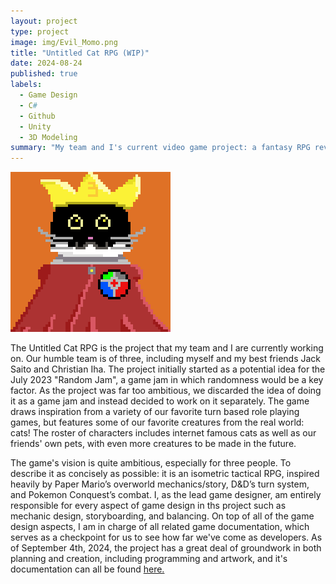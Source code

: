 ```yaml
---
layout: project
type: project
image: img/Evil_Momo.png
title: "Untitled Cat RPG (WIP)"
date: 2024-08-24
published: true
labels:
  - Game Design
  - C#
  - Github
  - Unity
  - 3D Modeling
summary: "My team and I's current video game project: a fantasy RPG revolving around the most meowverlous felines!"
---
```


<img class="img-fluid" src="../img/King_Uni_Front.png">

The Untitled Cat RPG is the project that my team and I are currently working on. Our humble team is of three, including myself and my best friends Jack Saito and Christian Iha. The project initially started as a potential idea for the July 2023 "Random Jam", a game jam in which randomness would be a key factor. As the project was far too ambitious, we discarded the idea of doing it as a game jam and instead decided to work on it separately. The game draws inspiration from a variety of our favorite turn based role playing games, but features some of our favorite creatures from the real world: cats! The roster of characters includes internet famous cats as well as our friends' own pets, with even more creatures to be made in the future. 

The game's vision is quite ambitious, especially for three people. To describe it as concisely as possible: it is an isometric tactical RPG, inspired heavily by Paper Mario’s overworld mechanics/story, D&D’s turn system, and Pokemon Conquest’s combat. I, as the lead game designer, am entirely responsible for every aspect of game design in ths project such as mechanic design, storyboarding, and balancing. On top of all of the game design aspects, I am in charge of all related game documentation, which serves as a checkpoint for us to see how far we've come as developers. As of September 4th, 2024, the project has a great deal of groundwork in both planning and creation, including programming and artwork, and it's documentation can all be found [here.](https://docs.google.com/document/d/1h5qOJshfEPVNhIgCYeg17AhTwQLs4B6J8enNqWTF_aQ/edit?usp=sharing)
